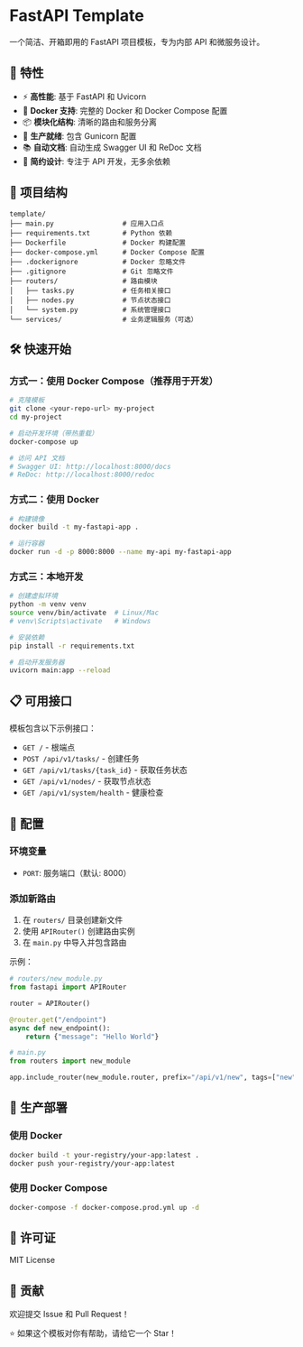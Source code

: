 # FastAPI Template

一个简洁、开箱即用的 FastAPI 项目模板，专为内部 API 和微服务设计。

## 🚀 特性

- ⚡ **高性能**: 基于 FastAPI 和 Uvicorn
- 🐳 **Docker 支持**: 完整的 Docker 和 Docker Compose 配置
- 📦 **模块化结构**: 清晰的路由和服务分离
- 🔧 **生产就绪**: 包含 Gunicorn 配置
- 📚 **自动文档**: 自动生成 Swagger UI 和 ReDoc 文档
- 🎯 **简约设计**: 专注于 API 开发，无多余依赖

## 📁 项目结构

```
template/
├── main.py                 # 应用入口点
├── requirements.txt        # Python 依赖
├── Dockerfile              # Docker 构建配置
├── docker-compose.yml      # Docker Compose 配置
├── .dockerignore           # Docker 忽略文件
├── .gitignore              # Git 忽略文件
├── routers/                # 路由模块
│   ├── tasks.py            # 任务相关接口
│   ├── nodes.py            # 节点状态接口
│   └── system.py           # 系统管理接口
└── services/               # 业务逻辑服务（可选）
```

## 🛠️ 快速开始

### 方式一：使用 Docker Compose（推荐用于开发）

```bash
# 克隆模板
git clone <your-repo-url> my-project
cd my-project

# 启动开发环境（带热重载）
docker-compose up

# 访问 API 文档
# Swagger UI: http://localhost:8000/docs
# ReDoc: http://localhost:8000/redoc
```

### 方式二：使用 Docker

```bash
# 构建镜像
docker build -t my-fastapi-app .

# 运行容器
docker run -d -p 8000:8000 --name my-api my-fastapi-app
```

### 方式三：本地开发

```bash
# 创建虚拟环境
python -m venv venv
source venv/bin/activate  # Linux/Mac
# venv\Scripts\activate   # Windows

# 安装依赖
pip install -r requirements.txt

# 启动开发服务器
uvicorn main:app --reload
```

## 📋 可用接口

模板包含以下示例接口：

- `GET /` - 根端点
- `POST /api/v1/tasks/` - 创建任务
- `GET /api/v1/tasks/{task_id}` - 获取任务状态
- `GET /api/v1/nodes/` - 获取节点状态
- `GET /api/v1/system/health` - 健康检查

## 🔧 配置

### 环境变量

- `PORT`: 服务端口（默认: 8000）

### 添加新路由

1. 在 `routers/` 目录创建新文件
2. 使用 `APIRouter()` 创建路由实例
3. 在 `main.py` 中导入并包含路由

示例：

```python
# routers/new_module.py
from fastapi import APIRouter

router = APIRouter()

@router.get("/endpoint")
async def new_endpoint():
    return {"message": "Hello World"}
```

```python
# main.py
from routers import new_module

app.include_router(new_module.router, prefix="/api/v1/new", tags=["new"])
```

## 🐳 生产部署

### 使用 Docker

```bash
docker build -t your-registry/your-app:latest .
docker push your-registry/your-app:latest
```

### 使用 Docker Compose

```bash
docker-compose -f docker-compose.prod.yml up -d
```

## 📝 许可证

MIT License

## 🤝 贡献

欢迎提交 Issue 和 Pull Request！

⭐ 如果这个模板对你有帮助，请给它一个 Star！